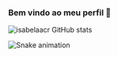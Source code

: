 ### Bem vindo ao meu perfil 👋
![isabelaacr GitHub stats](https://github-readme-stats.vercel.app/api?username=isabelaacr&show_icons=true&theme=radical)

![Snake animation](https://github.com/isabelaacr/isabelaacr/blob/output/github-contribution-grid-snake.svg)

<!--


Here are some ideas to get you started:

- 🔭 I’m currently working on ...
- 🌱 I’m currently learning ...
- 👯 I’m looking to collaborate on ...
- 🤔 I’m looking for help with ...
- 💬 Ask me about ...
- 📫 How to reach me: ...
- 😄 Pronouns: ...
- ⚡ Fun fact: ...
-->
